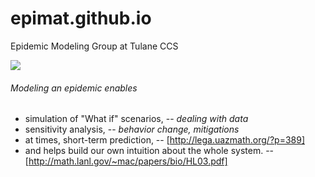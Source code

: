 # epimat.github.io
Epidemic Modeling Group at Tulane CCS

![](http://www2.tulane.edu/sse/ccs/images/header_1.png)

###### Modeling an epidemic enables
* simulation of "What if" scenarios, -- _dealing with data_
* sensitivity analysis, -- _behavior change, mitigations_
* at times, short-term prediction, -- [http://lega.uazmath.org/?p=389]
* and helps build our own intuition about the whole system. -- [http://math.lanl.gov/~mac/papers/bio/HL03.pdf]
